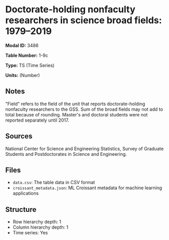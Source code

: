 # Doctorate-holding nonfaculty researchers in science broad fields: 1979–2019

**Modal ID:** 3486

**Table Number:** 1-9c

**Type:** TS (Time Series)

**Units:** (Number)

## Notes

"Field" refers to the field of the unit that reports doctorate-holding nonfaculty researchers to the GSS. Sum of the broad fields may not add to total because of rounding. Master's and doctoral students were not reported separately until 2017.

## Sources

National Center for Science and Engineering Statistics, Survey of Graduate Students and Postdoctorates in Science and Engineering.

## Files

- `data.csv`: The table data in CSV format
- `croissant_metadata.json`: ML Croissant metadata for machine learning applications

## Structure

- Row hierarchy depth: 1
- Column hierarchy depth: 1
- Time series: Yes

